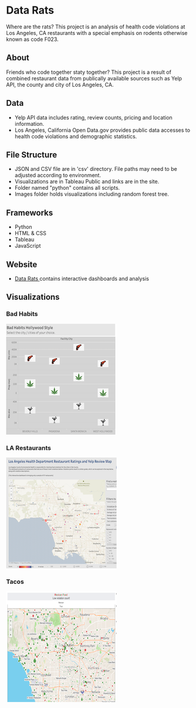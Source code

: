 # Data Rats
Where are the rats? This project is an analysis of health code violations at Los Angeles, CA restaurants with a special emphasis on rodents otherwise known as code F023.

## About 
Friends who code together staty together? This project is a result of combined  restaurant data from publically available sources such as Yelp API, the county and city of Los Angeles, CA.

## Data 
- Yelp API data includes rating, review counts, pricing and location information.
- Los Angeles, California Open Data.gov provides public data accesses to health code violations and demographic statistics.

## File Structure
- JSON and CSV file are in 'csv' directory. File paths may need to be adjusted according to environment.
- Visualizations are in Tableau Public and links are in the site.
- Folder named "python" contains all scripts.
- Images folder holds visualizations including random forest tree.


## Frameworks
- Python
- HTML & CSS
- Tableau
- JavaScript

## Website
-  <a href="https://sherirosalia.github.io/the_data_posse_data_rats/"> Data Rats </a> contains interactive dashboards and analysis


## Visualizations
### Bad Habits
![Bad Habits](images/bad_habits.png)

### LA Restaurants
![Los Angeles Restaurants](images/la_map.png)

### Tacos
![Mexican Restaurants](images/mex.png)







